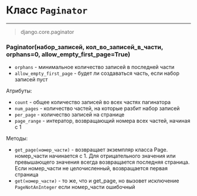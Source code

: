# Класс `Paginator`
---
>django.core.paginator

### Paginator(набор_записей, кол_во_записей_в_части, orphans=0, allow_empty_first_page=True)
- `orphans` - минимальное количество записей в последней части
- `allow_empty_first_page` - будет ли создаваться часть, если набор записей пуст

Атрибуты:
- `count` - общее количество записей во всех частях пагинатора
- `num_pages` - количество частей, на которые разбит набор записей
- `per_page` - количество записей на странице
- `page_range` - интератор, возвращающий номера всех частей, начиная с 1

Методы:
- `get_page(номер_части)` - возвращает экземпляр класса Page. номер_части начинается с 1. Для отрицательного значения или превышающего значения всегда возвращается последняя страница. Если номер_части не целочисленный, возвращается первая страница
- `get(номер_части)` - то же, что и get_page, но вызовет исключение `PageNotAnInteger` если номер_части ошибочный